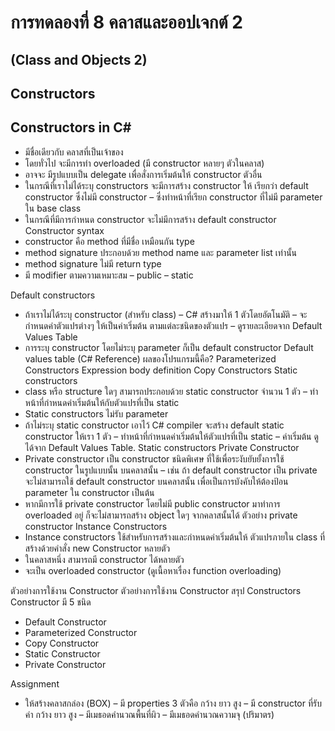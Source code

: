 # การทดลองที่ 8 คลาสและออปเจกต์ 2

## (Class and Objects 2)

## Constructors
## Constructors in C#
* มีชื่อเดียวกับ คลาสที่เป็นเจ้าของ  
* โดยทั่วไป จะมีการทำ overloaded  (มี constructor หลายๆ ตัวในคลาส)
* อาจจะ มีรูปแบบเป็น delegate เพื่อสั่งการเริ่มต้นให้ constructor ตัวอื่น
* ในกรณีที่เราไม่ได้ระบุ constructors  จะมีการสร้าง constructor ให้ เรียกว่า  default constructor ซึ่งไม่มี constructor
–	ซึ่งทำหน้าที่เรียก   constructor ที่ไม่มี parameter ใน base class 
* ในกรณีที่มีการกำหนด constructor  จะไม่มีการสร้าง default constructor
Constructor syntax
* constructor  คือ method ที่มีชื่อ เหมือนกัน type
* method signature ประกอบด้วย method name และ parameter list เท่านั้น
* method signature ไม่มี return type
* มี modifier ตามความเหมาะสม
–	public
–	static

Default constructors
* ถ้าเราไม่ได้ระบุ constructor (สำหรับ class)
–	C# สร้างมาให้ 1 ตัวโดยอัตโนมัติ
–	จะกำหนดค่าตัวแปรต่างๆ ให้เป็นค่าเริ่มต้น ตามแต่ละชนิดของตัวแปร
–	ดูรายละเอียดจาก Default Values Table
* การระบุ constructor  โดยไม่ระบุ parameter ก็เป็น default constructor
Default values table (C# Reference)
ผลของโปรแกรมนี้คือ?
Parameterized Constructors
Expression body definition
Copy Constructors
Static constructors
* class หรือ structure ใดๆ สามารถประกอบด้วย static constructor จำนวน 1 ตัว
–	ทำหน้าที่กำหนดค่าเริ่มต้นให้กับตัวแปรที่เป็น static
* Static constructors ไม่รับ parameter 
* ถ้าไม่ระบุ static constructor เอาไว้  C# compiler จะสร้าง default static constructor ให้เรา 1 ตัว
–	ทำหน้าที่กำหนดค่าเริ่มต้นให้ตัวแปรที่เป็น static
–	ค่าเริ่มต้น ดูได้จาก Default Values Table. 
Static constructors
Private Constructor
* Private constructor เป็น constructor ชนิดพิเศษ ที่ใช้เพื่อระงับยับยั้งการใช้ constructor ในรูปแบบนั้น บนคลาสนั้น
–	เช่น ถ้า default constructor เป็น private จะไม่สามารถใช้ default constructor บนคลาสนั้น เพื่อเป็นการบังคับให้ต้องป้อน parameter ใน constructor เป็นต้น
* หากมีการใช้ private constructor โดยไม่มี public constructor มาทำการ overloaded อยู่ ก็จะไม่สามารถสร้าง object ใดๆ จากคลาสนั้นได้ 
ตัวอย่าง private constructor
Instance Constructors
* Instance constructors ใช้สำหรับการสร้างและกำหนดค่าเริ่มต้นให้ ตัวแปรภายใน class ที่สร้างด้วยคำสั่ง new
Constructor หลายตัว
* ในคลาสหนึ่ง สามารถมี constructor ได้หลายตัว
* จะเป็น overloaded constructor (ดูเนื้อหาเรื่อง function overloading)

ตัวอย่างการใช้งาน Constructor
ตัวอย่างการใช้งาน Constructor
สรุป Constructors
Constructor มี 5 ชนิด
* Default Constructor
* Parameterized Constructor
* Copy Constructor
* Static Constructor
* Private Constructor

Assignment
* ให้สร้างคลาสกล่อง  (BOX) 
–	มี properties 3 ตัวคือ กว้าง ยาว สูง
–	มี constructor ที่รับค่า กว้าง ยาว สูง
–	มีเมธอดคำนวณพื้นที่ผิว
–	มีเมธอดคำนวณความจุ (ปริมาตร)
